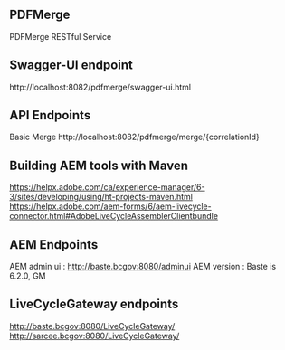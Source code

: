 ## PDFMerge

PDFMerge RESTful Service


## Swagger-UI endpoint
http://localhost:8082/pdfmerge/swagger-ui.html

## API Endpoints
Basic Merge
http://localhost:8082/pdfmerge/merge/{correlationId}

## Building AEM tools with Maven
https://helpx.adobe.com/ca/experience-manager/6-3/sites/developing/using/ht-projects-maven.html
https://helpx.adobe.com/aem-forms/6/aem-livecycle-connector.html#AdobeLiveCycleAssemblerClientbundle

## AEM Endpoints
AEM admin ui : http://baste.bcgov:8080/adminui
AEM version  : Baste is 6.2.0, GM

## LiveCycleGateway endpoints
http://baste.bcgov:8080/LiveCycleGateway/
http://sarcee.bcgov:8080/LiveCycleGateway/

